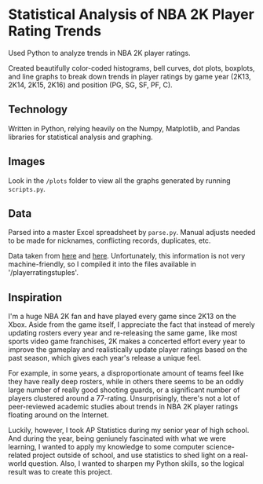 # Statistical Analysis of NBA 2K Player Rating Trends

Used Python to analyze trends in NBA 2K player ratings. 

Created beautifully color-coded histograms, bell curves, dot plots, boxplots, and line graphs to break down trends in player ratings by game year (2K13, 2K14, 2K15, 2K16) and position (PG, SG, SF, PF, C).

## Technology

Written in Python, relying heavily on the Numpy, Matplotlib, and Pandas libraries for statistical analysis and graphing.

## Images

Look in the `/plots` folder to view all the graphs generated by running `scripts.py`.

## Data

Parsed into a master Excel spreadsheet by `parse.py`. Manual adjusts needed to be made for nicknames, conflicting records, duplicates, etc.

Data taken from [here](http://hoopshype.com/2016/08/29/these-are-the-ratings-of-all-players-in-nba-2k17/) and [here](http://thereal2kinsider.blogspot.com/2012/09/official-nba-2k13-ratings.html). Unfortunately, this information is not very machine-friendly, so I compiled it into the files available in '/playerratingstuples'.

## Inspiration

I'm a huge NBA 2K fan and have played every game since 2K13 on the Xbox. Aside from the game itself, I appreciate the fact that instead of merely updating rosters every year and re-releasing the same game, like most sports video game franchises, 2K makes a concerted effort every year to improve the gameplay and realistically update player ratings based on the past season, which gives each year's release a unique feel. 

For example, in some years, a disproportionate amount of teams feel like they have really deep rosters, while in others there seems to be an oddly large number of really good shooting guards, or a significant number of players clustered around a 77-rating. Unsurprisingly, there's not a lot of peer-reviewed academic studies about trends in NBA 2K player ratings floating around on the Internet.

Luckily, however, I took AP Statistics during my senior year of high school. And during the year, being geniunely fascinated with what we were learning, I wanted to apply my knowledge to some computer science-related project outside of school, and use statistics to shed light on a real-world question. Also, I wanted to sharpen my Python skills, so the logical result was to create this project.
